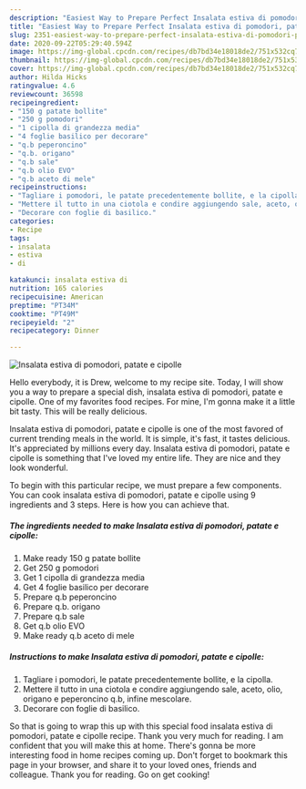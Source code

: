```yaml
---
description: "Easiest Way to Prepare Perfect Insalata estiva di pomodori, patate e cipolle"
title: "Easiest Way to Prepare Perfect Insalata estiva di pomodori, patate e cipolle"
slug: 2351-easiest-way-to-prepare-perfect-insalata-estiva-di-pomodori-patate-e-cipolle
date: 2020-09-22T05:29:40.594Z
image: https://img-global.cpcdn.com/recipes/db7bd34e18018de2/751x532cq70/insalata-estiva-di-pomodori-patate-e-cipolle-recipe-main-photo.jpg
thumbnail: https://img-global.cpcdn.com/recipes/db7bd34e18018de2/751x532cq70/insalata-estiva-di-pomodori-patate-e-cipolle-recipe-main-photo.jpg
cover: https://img-global.cpcdn.com/recipes/db7bd34e18018de2/751x532cq70/insalata-estiva-di-pomodori-patate-e-cipolle-recipe-main-photo.jpg
author: Hilda Hicks
ratingvalue: 4.6
reviewcount: 36598
recipeingredient:
- "150 g patate bollite"
- "250 g pomodori"
- "1 cipolla di grandezza media"
- "4 foglie basilico per decorare"
- "q.b peperoncino"
- "q.b. origano"
- "q.b sale"
- "q.b olio EVO"
- "q.b aceto di mele"
recipeinstructions:
- "Tagliare i pomodori, le patate precedentemente bollite, e la cipolla."
- "Mettere il tutto in una ciotola e condire aggiungendo sale, aceto, olio, origano e peperoncino q.b, infine mescolare."
- "Decorare con foglie di basilico."
categories:
- Recipe
tags:
- insalata
- estiva
- di

katakunci: insalata estiva di 
nutrition: 165 calories
recipecuisine: American
preptime: "PT34M"
cooktime: "PT49M"
recipeyield: "2"
recipecategory: Dinner

---
```



![Insalata estiva di pomodori, patate e cipolle](https://img-global.cpcdn.com/recipes/db7bd34e18018de2/751x532cq70/insalata-estiva-di-pomodori-patate-e-cipolle-recipe-main-photo.jpg)

Hello everybody, it is Drew, welcome to my recipe site. Today, I will show you a way to prepare a special dish, insalata estiva di pomodori, patate e cipolle. One of my favorites food recipes. For mine, I'm gonna make it a little bit tasty. This will be really delicious.

Insalata estiva di pomodori, patate e cipolle is one of the most favored of current trending meals in the world. It is simple, it's fast, it tastes delicious. It's appreciated by millions every day. Insalata estiva di pomodori, patate e cipolle is something that I've loved my entire life. They are nice and they look wonderful.




To begin with this particular recipe, we must prepare a few components. You can cook insalata estiva di pomodori, patate e cipolle using 9 ingredients and 3 steps. Here is how you can achieve that.

<!--inarticleads1-->

##### The ingredients needed to make Insalata estiva di pomodori, patate e cipolle:

1. Make ready 150 g patate bollite
1. Get 250 g pomodori
1. Get 1 cipolla di grandezza media
1. Get 4 foglie basilico per decorare
1. Prepare q.b peperoncino
1. Prepare q.b. origano
1. Prepare q.b sale
1. Get q.b olio EVO
1. Make ready q.b aceto di mele




<!--inarticleads2-->

##### Instructions to make Insalata estiva di pomodori, patate e cipolle:

1. Tagliare i pomodori, le patate precedentemente bollite, e la cipolla.
1. Mettere il tutto in una ciotola e condire aggiungendo sale, aceto, olio, origano e peperoncino q.b, infine mescolare.
1. Decorare con foglie di basilico.




So that is going to wrap this up with this special food insalata estiva di pomodori, patate e cipolle recipe. Thank you very much for reading. I am confident that you will make this at home. There's gonna be more interesting food in home recipes coming up. Don't forget to bookmark this page in your browser, and share it to your loved ones, friends and colleague. Thank you for reading. Go on get cooking!
